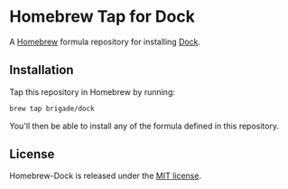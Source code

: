 # Homebrew Tap for Dock

A [Homebrew](http://brew.sh) formula repository for installing [Dock](https://github.com/brigade/dock).

## Installation

Tap this repository in Homebrew by running:

```bash
brew tap brigade/dock
```

You'll then be able to install any of the formula defined in this repository.

## License

Homebrew-Dock is released under the [MIT license](LICENSE.md).
